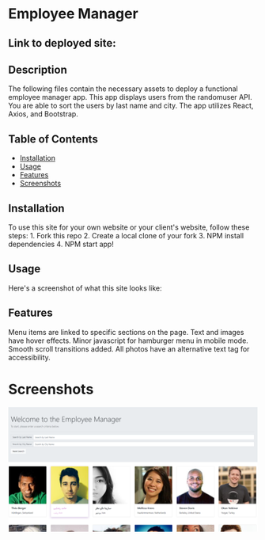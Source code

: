 # Employee Manager

## Link to deployed site:


## Description 
The following files contain the necessary assets to deploy a functional employee manager app. This app displays users from the randomuser API. You are able to sort the users by last name and city. The app utilizes React, Axios, and Bootstrap.


## Table of Contents

* [Installation](#installation)
* [Usage](#usage)
* [Features](#features)
* [Screenshots](#screenshots)


## Installation

To use this site for your own website or your client's website, follow these steps: 
    1. Fork this repo 
    2. Create a local clone of your fork 
    3. NPM install dependencies 
    4. NPM start app!


## Usage 

Here's a screenshot of what this site looks like:

## Features

Menu items are linked to specific sections on the page. Text and images have hover effects. Minor javascript for hamburger menu in mobile mode. Smooth scroll transitions added. All photos have an alternative text tag for accessibility. 

# Screenshots

![Screenshot of site](screenshots/screenshot.PNG)